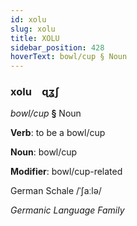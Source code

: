```yaml
---
id: xolu
slug: xolu
title: XOLU
sidebar_position: 428
hoverText: bowl/cup § Noun
---
```


### xolu&emsp;<span kind="abugida">ɋʓʃ</span>

*bowl/cup* **§** Noun

**Verb**: to be a bowl/cup

**Noun**: bowl/cup

**Modifier**: bowl/cup-related

German Schale /ˈʃaːlə/

*Germanic Language Family*